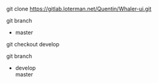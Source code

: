 git clone https://gitlab.loterman.net/Quentin/Whaler-ui.git  
  
git branch  
* master  

git checkout develop  
  
git branch  
* develop  
  master  
  